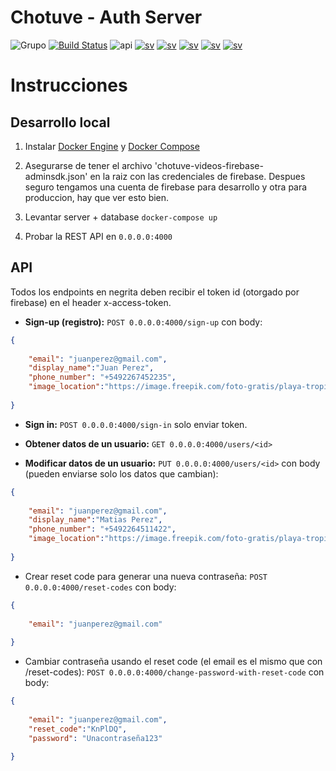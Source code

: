 # Chotuve - Auth Server

![Grupo](https://img.shields.io/badge/grupo-11-blue) [![Build Status](https://travis-ci.com/santiagomariani/chotuve-auth-server.svg?token=JK2YBuuGjqNcqiY3N6nH&branch=master)](https://travis-ci.com/github/santiagomariani/chotuve-auth-server)
![api](https://img.shields.io/badge/api-v0.1-blueviolet)
[![sv](https://img.shields.io/badge/view-app%20sv-important)](https://github.com/Franco-Giordano/chotuve-appserver)
[![sv](https://img.shields.io/badge/view-media%20sv-important)](https://github.com/sebalogue/chotuve-mediaserver)
[![sv](https://img.shields.io/badge/view-web%20front-important)](https://github.com/santiagomariani/chotuve-web-front)
[![sv](https://img.shields.io/badge/view-auth%20sv-important)](https://github.com/santiagomariani/chotuve-auth-server)
[![sv](https://img.shields.io/badge/view-android-important)](https://github.com/javier2409/Chotuve-Android)

# Instrucciones

## Desarrollo local

1. Instalar [Docker Engine](https://docs.docker.com/engine/install/) y [Docker Compose](https://docs.docker.com/compose/install/)

2. Asegurarse de tener el archivo 'chotuve-videos-firebase-adminsdk.json' en la raiz con las credenciales de firebase. Despues seguro tengamos una cuenta de firebase para desarrollo y otra para produccion, hay que ver esto bien.

3. Levantar server + database
```docker-compose up```

3. Probar la REST API en `0.0.0.0:4000`

## API

Todos los endpoints en negrita deben recibir el token id (otorgado por firebase) en el header x-access-token.

- **Sign-up (registro):**
`POST 0.0.0.0:4000/sign-up` con body:
```json
{
	
	"email": "juanperez@gmail.com",
	"display_name":"Juan Perez",
	"phone_number": "+5492267452235",
	"image_location":"https://image.freepik.com/foto-gratis/playa-tropical_74190-188.jpg"
	
}
```

- **Sign in:**
`POST 0.0.0.0:4000/sign-in` solo enviar token.

- **Obtener datos de un usuario:**
`GET 0.0.0.0:4000/users/<id>`

- **Modificar datos de un usuario:**
`PUT 0.0.0.0:4000/users/<id>` con body (pueden enviarse solo los datos que cambian):
```json
{
	
	"email": "juanperez@gmail.com",
	"display_name":"Matias Perez",
	"phone_number": "+5492264511422",
	"image_location":"https://image.freepik.com/foto-gratis/playa-tropical_74190-188.jpg"
	
}
```

- Crear reset code para generar una nueva contraseña:
`POST 0.0.0.0:4000/reset-codes` con body:
```json
{
	
    "email": "juanperez@gmail.com"
    
}


```

- Cambiar contraseña usando el reset code (el email es el mismo que con /reset-codes):
`POST 0.0.0.0:4000/change-password-with-reset-code` con body:
```json
{
	
	"email": "juanperez@gmail.com",
	"reset_code":"KnPlDQ",
	"password": "Unacontraseña123"
	
}
```


